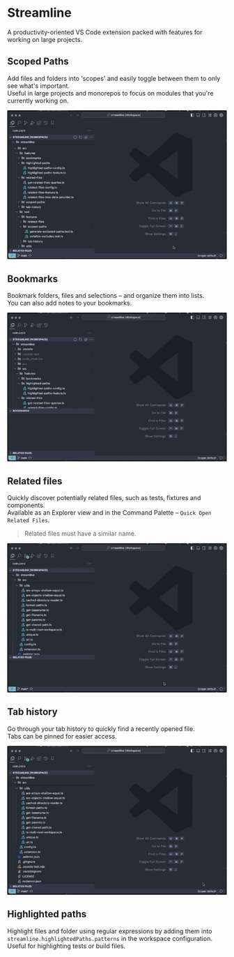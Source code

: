 # Streamline

A productivity-oriented VS Code extension packed with features for working on large projects.

## Scoped Paths

Add files and folders into 'scopes' and easily toggle between them to only see what's important.  
Useful in large projects and monorepos to focus on modules that you're currently working on.

![Demo](docs/scoped_paths.gif)

## Bookmarks

Bookmark folders, files and selections – and organize them into lists.  
You can also add notes to your bookmarks.

![Demo](docs/bookmarks.gif)

## Related files

Quickly discover potentially related files, such as tests, fixtures and components.  
Available as an Explorer view and in the Command Palette – `Quick Open Related Files`.

> Related files must have a similar name.

![Demo](docs/related_files.gif)

## Tab history

Go through your tab history to quickly find a recently opened file.  
Tabs can be pinned for easier access.

![Demo](docs/tab_history.gif)

## Highlighted paths

Highlight files and folder using regular expressions by adding them into `streamline.highlightedPaths.patterns` in the workspace configuration.  
Useful for highlighting tests or build files.
